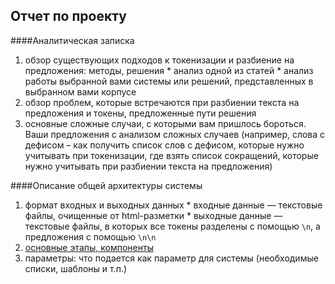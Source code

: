 ## Отчет по проекту

####Аналитическая записка
  1. обзор существующих подходов к токенизации и разбиение на предложения: методы, решения
    * анализ одной из статей
    * анализ работы выбранной вами системы или решений, представленных в выбранном вами корпусе
  2. обзор проблем, которые встречаются при разбиении текста на предложения и токены, предложенные пути решения
  3. основные сложные случаи, с которыми вам пришлось бороться. Ваши предложения с анализом сложных случаев (например, слова с дефисом – как получить список слов с дефисом, которые нужно учитывать при токенизации, где взять список сокращений, которые нужно учитывать при разбиении текста на предложения)

####Описание общей архитектуры системы
  1. формат входных и выходных данных
    * входные данные ― текстовые файлы, очищенные от html-разметки
    * выходные данные ― текстовые файлы, в которых все токены разделены с помощью `\n`, а предложения с помощью `\n\n`
  2. [основные этапы, компоненты](https://github.com/gree-gorey/sentence_splitter/blob/master/README.md)
  3. параметры: что подается как параметр для системы (необходимые списки, шаблоны и т.п.)
